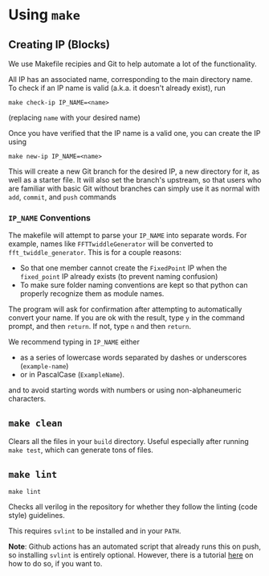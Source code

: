 # Using `make`

## Creating IP (Blocks)
We use Makefile recipies and Git to help automate a lot of the functionality.

All IP has an associated name, corresponding to the main directory name. To check if an IP name is valid (a.k.a. it doesn't already exist), run
```
make check-ip IP_NAME=<name>
```
(replacing `name` with your desired name)

Once you have verified that the IP name is a valid one, you can create the IP using
```
make new-ip IP_NAME=<name>
```
This will create a new Git branch for the desired IP, a new directory for it, as well as a starter file. 
It will also set the branch's upstream, so that users who are familiar with basic Git without branches can simply use it as normal
with `add`, `commit`, and `push` commands

### `IP_NAME` Conventions

The makefile will attempt to parse your `IP_NAME` into separate words. For example, names like `FFTTwiddleGenerator` will be converted to `fft_twiddle_generator`. This is for a couple reasons:
* So that one member cannot create the `FixedPoint` IP when the `fixed_point` IP already exists (to prevent naming confusion) 
* To make sure folder naming conventions are kept so that python can properly recognize them as module names.

The program will ask for confirmation after attempting to automatically convert your name. If you are ok with the result, type `y` in the command prompt, and then `return`. If not, type `n` and then `return`. 

We recommend typing in `IP_NAME` either
* as a series of lowercase words separated by dashes or underscores (`example-name`)
* or in PascalCase (`ExampleName`).

and to avoid starting words with numbers or using non-alphaneumeric characters.

## `make clean`

Clears all the files in your `build` directory. Useful especially after running `make test`, which can generate tons of files.

## `make lint`
```
make lint
```
Checks all verilog in the repository for whether they follow the linting (code style) guidelines.

This requires `svlint` to be installed and in your `PATH`.

**Note**: Github actions has an automated script that already runs this on push, so installing `svlint` is entirely optional. However, there is a tutorial [here](./svlint.md) on how to do so, if you want to.